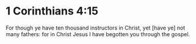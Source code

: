 # 1 Corinthians 4:15

For though ye have ten thousand instructors in Christ, yet [have ye] not many fathers: for in Christ Jesus I have begotten you through the gospel.